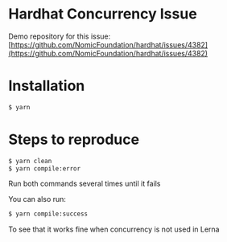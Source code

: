 # Hardhat Concurrency Issue

Demo repository for this issue: [https://github.com/NomicFoundation/hardhat/issues/4382](https://github.com/NomicFoundation/hardhat/issues/4382)

# Installation

```bash
$ yarn
```

# Steps to reproduce

```bash
$ yarn clean
$ yarn compile:error
```

Run both commands several times until it fails

You can also run:

```bash
$ yarn compile:success
```

To see that it works fine when concurrency is not used in Lerna
